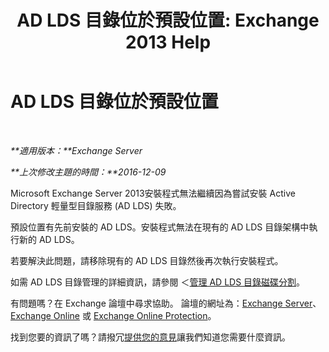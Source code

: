 ﻿---
title: 'AD LDS 目錄位於預設位置: Exchange 2013 Help'
TOCTitle: AD LDS 目錄位於預設位置
ms:assetid: cf830dec-dd74-47b2-bee2-b8956f8023ce
ms:mtpsurl: https://technet.microsoft.com/zh-tw/library/ms.exch.setupreadiness.adamdatapathexists(v=EXCHG.150)
ms:contentKeyID: 50474302
ms.date: 05/21/2018
mtps_version: v=EXCHG.150
ms.translationtype: MT
---

# AD LDS 目錄位於預設位置

 

_**適用版本：**Exchange Server_

_**上次修改主題的時間：**2016-12-09_

Microsoft Exchange Server 2013安裝程式無法繼續因為嘗試安裝 Active Directory 輕量型目錄服務 (AD LDS) 失敗。

預設位置有先前安裝的 AD LDS。安裝程式無法在現有的 AD LDS 目錄架構中執行新的 AD LDS。

若要解決此問題，請移除現有的 AD LDS 目錄然後再次執行安裝程式。

如需 AD LDS 目錄管理的詳細資訊，請參閱 ＜[管理 AD LDS 目錄磁碟分割](https://go.microsoft.com/fwlink/p/?linkid=272302)。

有問題嗎？在 Exchange 論壇中尋求協助。 論壇的網址為：[Exchange Server](https://go.microsoft.com/fwlink/p/?linkid=60612)、 [Exchange Online](https://go.microsoft.com/fwlink/p/?linkid=267542) 或 [Exchange Online Protection](https://go.microsoft.com/fwlink/p/?linkid=285351)。

找到您要的資訊了嗎？請撥冗[提供您的意見](mailto:exsetuphelpfeedback@microsoft.com?subject=exchange%202013%20setup%20help%20feedbac)讓我們知道您需要什麼資訊。

